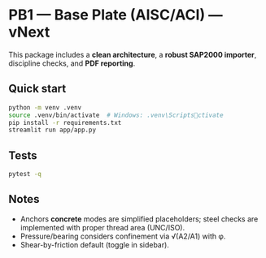 # PB1 — Base Plate (AISC/ACI) — vNext

This package includes a **clean architecture**, a **robust SAP2000 importer**, discipline checks, and **PDF reporting**.

## Quick start

```bash
python -m venv .venv
source .venv/bin/activate  # Windows: .venv\Scriptsctivate
pip install -r requirements.txt
streamlit run app/app.py
```

## Tests

```bash
pytest -q
```

## Notes
- Anchors **concrete** modes are simplified placeholders; steel checks are implemented with proper thread area (UNC/ISO).
- Pressure/bearing considers confinement via √(A2/A1) with φ.
- Shear-by-friction default (toggle in sidebar).
```